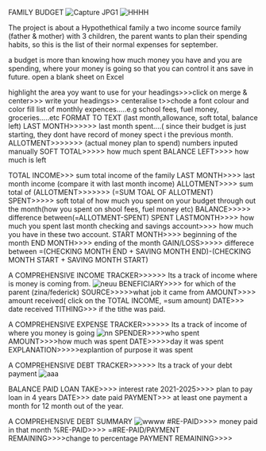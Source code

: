 FAMILY BUDGET
![Capture JPG1](https://user-images.githubusercontent.com/105529012/184370532-13d9e6f9-a5e2-4c50-8ba4-f53a27254bfa.JPG)
![HHHH](https://user-images.githubusercontent.com/105529012/184372092-a419db04-ae44-44ce-9652-e1e4e72da76f.JPG)


The project is about a Hypothethical family a two income source family (father & mother) with 3 children, the parent wants to plan their spending habits, so this is the list of their normal expenses for september.

a budget is more than knowing how much money you have and you are spending, where your money is going so that you can control it ans save in future.
 open a blank sheet on Excel
 
 highlight the area yoy want to use for your headings>>>click on merge & center>>> write your headings>> centeralise t>>chode a font colour and color fill
 list of monthly expences.....e.g school fees, fuel money, groceries.....etc
FORMAT TO TEXT (last month,allowance, soft total, balance left)
LAST MONTH>>>>>> last month spent....( since their budget is just starting, they dont have record of money spect i the previous month.
ALLOTMENT>>>>>>> (actual money plan to spend) numbers inputed manually 
SOFT TOTAL>>>>> how much spent
BALANCE LEFT>>>> how much is left

TOTAL INCOME>>>  sum total income of the family
LAST MONTH>>>> last month income (compare it with last month income)
ALLOTMENT>>>> sum total of (ALLOTMENT>>>>>>> (=SUM TOAL OF ALLOTMENT)
SPENT>>>>> soft total of how much you spent on your budget through out the month(how you spent on shool fees, fuel money etc)
BALANCE>>>>> difference between(=ALLOTMENT-SPENT)
SPENT LASTMONTH>>>> how much you spent last month
checking and savings account>>>> how much you have in these two account.
START MONTH>>>> beginning of the month
END MONTH>>>> ending of the month
GAIN/LOSS>>>>> differece between =(CHECKING MONTH END + SAVING MONTH END)-(CHECKING MONTH START + SAVING MONTH START)

 A COMPREHENSIVE INCOME TRACKER>>>>>> Its a track of income where is money is coming from.
![neuu](https://user-images.githubusercontent.com/105529012/184376066-3653bcf5-7ad1-4a1c-bfaf-906c13e3cf71.JPG)
BENEFICIARY>>>> for which of the parent (zina/federick)
SOURCE>>>>>what job it came from
AMOUNT>>>> amount received( click on the TOTAL INCOME, =sum amount)
DATE>>> date received
TITHING>>> if  the tithe was paid.

A COMPREHENSIVE EXPENSE TRACKER>>>>>> Its a track of income of where you money is going
![nn](https://user-images.githubusercontent.com/105529012/184377587-eff3af93-b731-4cda-9ada-62095166bc61.JPG)
SPENDER>>>>who spent
AMOUNT>>>>how much was spent
DATE>>>>>day it was spent
EXPLANATION>>>>>explantion of purpose it was spent

 A COMPREHENSIVE DEBT TRACKER>>>>>> Its a track of your debt payment
![aaa](https://user-images.githubusercontent.com/105529012/184379533-0f470d57-53df-4d6c-b1bd-d54d4fb0e4fd.JPG)

BALANCE PAID
LOAN TAKE>>>> interest rate
2021-2025>>>> plan to pay loan in 4 years
DATE>>> date paid
PAYMENT>>> at least one payment a month for 12 month out of the year.

A COMPREHENSIVE DEBT SUMMARY
![wwww](https://user-images.githubusercontent.com/105529012/184380499-06e16643-022e-407d-b88c-8529877f0896.JPG)
#RE-PAID>>>> money paid in that month
%RE-PAID>>>> =#RE-PAID/PAYMENT REMAINING>>>>change to percentage
PAYMENT REMAINING>>>>
